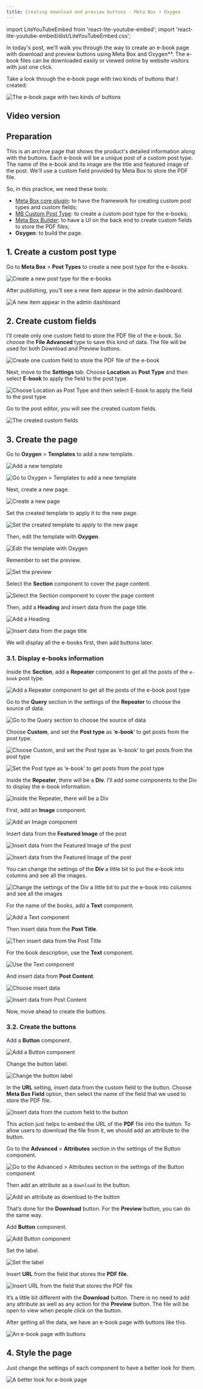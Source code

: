 ```yaml
---
title: Creating download and preview buttons - Meta Box + Oxygen
---
```


import LiteYouTubeEmbed from 'react-lite-youtube-embed';
import 'react-lite-youtube-embed/dist/LiteYouTubeEmbed.css';

In today's post, we'll walk you through the way to create an e-book page with download and preview buttons using Meta Box and Oxygen**. The e-book files can be downloaded easily or viewed online by website visitors with just one click.

Take a look through the e-book page with two kinds of buttons that I created:

![The e-book page with two kinds of buttons](https://i.imgur.com/JkzmLtp.png)

## Video version

<LiteYouTubeEmbed id='G0npHZH9mvA'/>

## Preparation

This is an archive page that shows the product's detailed information along with the buttons. Each e-book will be a unique post of a custom post type. The name of the e-book and its image are the title and featured image of the post. We'll use a custom field provided by Meta Box to store the PDF file.

So, in this practice, we need these tools:

* [Meta Box core plugin](https://wordpress.org/plugins/meta-box/): to have the framework for creating custom post types and custom fields;
* [MB Custom Post Type](https://metabox.io/plugins/custom-post-type/): to create a custom post type for the e-books;
* [Meta Box Builder](https://metabox.io/plugins/meta-box-builder/): to have a UI on the back end to create custom fields to store the PDF files;
* **Oxygen**: to build the page.

## 1. Create a custom post type

Go to **Meta Box** > **Post Types** to create a new post type for the e-books.

![Create a new post type for the e-books](https://i.imgur.com/NxTFiji.png)

After publishing, you’ll see a new item appear in the admin dashboard.

![A new item appear in the admin dashboard](https://i.imgur.com/5AIygzf.png)

## 2. Create custom fields

I’ll create only one custom field to store the PDF file of the e-book. So choose the **File Advanced** type to save this kind of data. The file will be used for both Download and Preview buttons.

![Create one custom field to store the PDF file of the e-book](https://i.imgur.com/eaTCm4f.png)

Next, move to the **Settings** tab. Choose **Location** as **Post Type** and then select **E-book** to apply the field to the post type.

![Choose Location as Post Type and then select E-book to apply the field to the post type](https://i.imgur.com/oh3s4aO.png)

Go to the post editor, you will see the created custom fields.

![The created custom fields](https://i.imgur.com/19yLKXp.png)

## 3. Create the page

Go to **Oxygen** > **Templates** to add a new template.

![Add a new template](https://i.imgur.com/8oNzUTA.png)

![Go to Oxygen > Templates to add a new template](https://i.imgur.com/VyL02lB.png)

Next, create a new page. 

![Create a new page](https://i.imgur.com/NO5teGE.png)

Set the created template to apply it to the new page.

![Set the created template to apply to the new page](https://i.imgur.com/6vCNGh9.png)

Then, edit the template with **Oxygen**. 

![Edit the template with Oxygen](https://i.imgur.com/VmpOekS.png)

Remember to set the preview.

![Set the preview](https://i.imgur.com/OOpUhax.png)

Select the **Section** component to cover the page content.

![Select the Section component to cover the page content](https://i.imgur.com/3iMJkTD.png)

Then, add a **Heading** and insert data from the page title.

![Add a Heading](https://i.imgur.com/UeZKtVt.png)

![Insert data from the page title](https://i.imgur.com/B3JvDYJ.gif)

We will display all the e-books first, then add buttons later.

### 3.1. Display e-books information

Inside the **Section**, add a **Repeater** component to get all the posts of the `e-book` post type.

![Add a Repeater component to get all the posts of the e-book post type](https://i.imgur.com/U0VesT6.png)

Go to the **Query** section in the settings of the **Repeater** to choose the source of data. 

![Go to the Query section to choose the source of data](https://i.imgur.com/clu23bA.png)

Choose **Custom**, and set the **Post type** as ‘**e-book**’ to get posts from the post type.

![Choose Custom, and set the Post type as ‘e-book’ to get posts from the post type](https://i.imgur.com/6AG3yGD.png)

![Set the Post type as ‘e-book’ to get posts from the post type](https://i.imgur.com/CC10cvz.png)

Inside the **Repeater**, there will be a **Div**. I’ll add some components to the Div to display the e-book information.

![Inside the Repeater, there will be a Div](https://i.imgur.com/eM4IT4l.png)

First, add an **Image** component.

![Add an Image component](https://i.imgur.com/yRmTYnc.png)

Insert data from the **Featured Image** of the post

![Insert data from the Featured Image of the post](https://i.imgur.com/KRkcvwN.png)

![Insert data from the Featured Image of the post](https://i.imgur.com/mhtansp.png)

You can change the settings of the **Div** a little bit to put the e-book into columns and see all the images.

![Change the settings of the Div a little bit to put the e-book into columns and see all the images](https://i.imgur.com/cYWMaie.png)

For the name of the books, add a **Text** component.

![Add a Text component](https://i.imgur.com/DE4pvtq.png)

Then insert data from the **Post Title**.

![Then insert data from the Post Title](https://i.imgur.com/XYa79R2.gif)

For the book description, use the **Text** component.

![Use the Text component](https://i.imgur.com/jqqWlnD.png)

And insert data from **Post Content**.

![Choose insert data](https://i.imgur.com/Vxf3yJn.png)

![Insert data from Post Content](https://i.imgur.com/wnEXEB6.png)

Now, move ahead to create the buttons.

### 3.2. Create the buttons

Add a **Button** component.

![Add a Button component](https://i.imgur.com/9y7sw1K.png)

Change the button label.

![Change the button label](https://i.imgur.com/TOAGjcU.png)

In the **URL** setting, insert data from the custom field to the button. Choose **Meta Box Field** option, then select the name of the field that we used to store the PDF file.

![Insert data from the custom field to the button](https://i.imgur.com/bgV1Jkj.gif)

This action just helps to embed the URL of the **PDF** file into the button. To allow users to download the file from it, we should add an attribute to the button. 

Go to the **Advanced** > **Attributes** section in the settings of the Button component.

![Go to the Advanced > Attributes section in the settings of the Button component](https://i.imgur.com/ZdbWMwI.png)

Then add an attribute as a `download` to the button.

![Add an attribute as download to the button](https://i.imgur.com/VzDH07r.png)

That’s done for the **Download** button. For the **Preview** button, you can do the same way.

Add **Button** component.

![Add Button component](https://i.imgur.com/rXJNWh8.png)

Set the label.

![Set the label](https://i.imgur.com/tGfKi2N.png)

Insert **URL** from the field that stores the **PDF file**.

![Insert URL from the field that stores the PDF file](https://i.imgur.com/uCQiNRn.gif)

It’s a little bit different with the **Download** button. There is no need to add any attribute as well as any action for the **Preview** button. The file will be open to view when people click on the button.

After getting all the data, we have an e-book page with buttons like this.

![An e-book page with buttons](https://i.imgur.com/TX0F5Y9.png)

## 4. Style the page

Just change the settings of each component to have a better look for them.

![A better look for e-book page](https://i.imgur.com/JkzmLtp.png)
